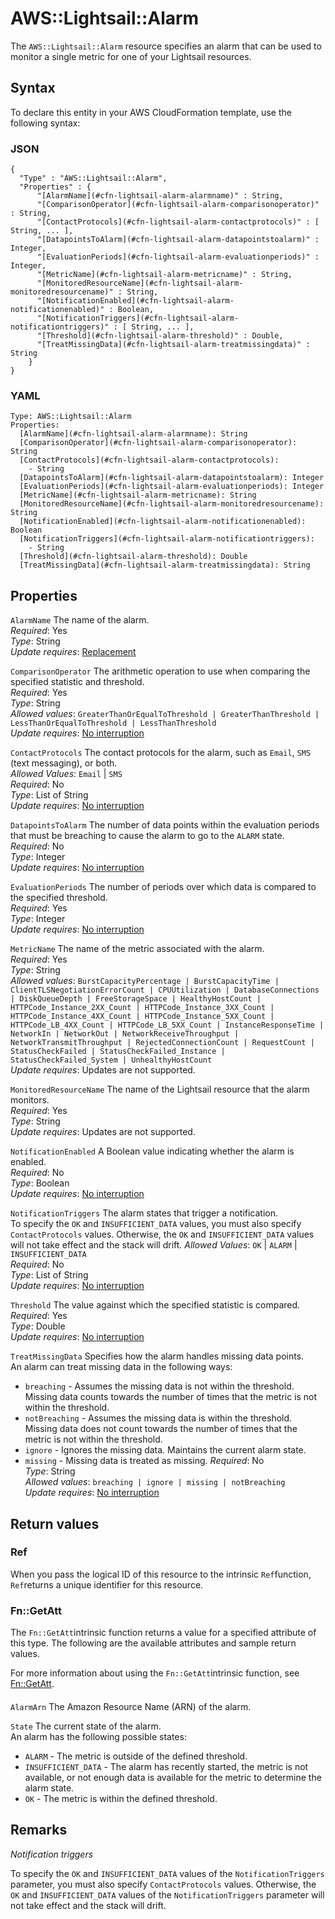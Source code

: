 # AWS::Lightsail::Alarm<a name="aws-resource-lightsail-alarm"></a>

The `AWS::Lightsail::Alarm` resource specifies an alarm that can be used to monitor a single metric for one of your Lightsail resources\.

## Syntax<a name="aws-resource-lightsail-alarm-syntax"></a>

To declare this entity in your AWS CloudFormation template, use the following syntax:

### JSON<a name="aws-resource-lightsail-alarm-syntax.json"></a>

```
{
  "Type" : "AWS::Lightsail::Alarm",
  "Properties" : {
      "[AlarmName](#cfn-lightsail-alarm-alarmname)" : String,
      "[ComparisonOperator](#cfn-lightsail-alarm-comparisonoperator)" : String,
      "[ContactProtocols](#cfn-lightsail-alarm-contactprotocols)" : [ String, ... ],
      "[DatapointsToAlarm](#cfn-lightsail-alarm-datapointstoalarm)" : Integer,
      "[EvaluationPeriods](#cfn-lightsail-alarm-evaluationperiods)" : Integer,
      "[MetricName](#cfn-lightsail-alarm-metricname)" : String,
      "[MonitoredResourceName](#cfn-lightsail-alarm-monitoredresourcename)" : String,
      "[NotificationEnabled](#cfn-lightsail-alarm-notificationenabled)" : Boolean,
      "[NotificationTriggers](#cfn-lightsail-alarm-notificationtriggers)" : [ String, ... ],
      "[Threshold](#cfn-lightsail-alarm-threshold)" : Double,
      "[TreatMissingData](#cfn-lightsail-alarm-treatmissingdata)" : String
    }
}
```

### YAML<a name="aws-resource-lightsail-alarm-syntax.yaml"></a>

```
Type: AWS::Lightsail::Alarm
Properties: 
  [AlarmName](#cfn-lightsail-alarm-alarmname): String
  [ComparisonOperator](#cfn-lightsail-alarm-comparisonoperator): String
  [ContactProtocols](#cfn-lightsail-alarm-contactprotocols): 
    - String
  [DatapointsToAlarm](#cfn-lightsail-alarm-datapointstoalarm): Integer
  [EvaluationPeriods](#cfn-lightsail-alarm-evaluationperiods): Integer
  [MetricName](#cfn-lightsail-alarm-metricname): String
  [MonitoredResourceName](#cfn-lightsail-alarm-monitoredresourcename): String
  [NotificationEnabled](#cfn-lightsail-alarm-notificationenabled): Boolean
  [NotificationTriggers](#cfn-lightsail-alarm-notificationtriggers): 
    - String
  [Threshold](#cfn-lightsail-alarm-threshold): Double
  [TreatMissingData](#cfn-lightsail-alarm-treatmissingdata): String
```

## Properties<a name="aws-resource-lightsail-alarm-properties"></a>

`AlarmName`  <a name="cfn-lightsail-alarm-alarmname"></a>
The name of the alarm\.  
*Required*: Yes  
*Type*: String  
*Update requires*: [Replacement](https://docs.aws.amazon.com/AWSCloudFormation/latest/UserGuide/using-cfn-updating-stacks-update-behaviors.html#update-replacement)

`ComparisonOperator`  <a name="cfn-lightsail-alarm-comparisonoperator"></a>
The arithmetic operation to use when comparing the specified statistic and threshold\.  
*Required*: Yes  
*Type*: String  
*Allowed values*: `GreaterThanOrEqualToThreshold | GreaterThanThreshold | LessThanOrEqualToThreshold | LessThanThreshold`  
*Update requires*: [No interruption](https://docs.aws.amazon.com/AWSCloudFormation/latest/UserGuide/using-cfn-updating-stacks-update-behaviors.html#update-no-interrupt)

`ContactProtocols`  <a name="cfn-lightsail-alarm-contactprotocols"></a>
The contact protocols for the alarm, such as `Email`, `SMS` \(text messaging\), or both\.  
*Allowed Values*: `Email` \| `SMS`  
*Required*: No  
*Type*: List of String  
*Update requires*: [No interruption](https://docs.aws.amazon.com/AWSCloudFormation/latest/UserGuide/using-cfn-updating-stacks-update-behaviors.html#update-no-interrupt)

`DatapointsToAlarm`  <a name="cfn-lightsail-alarm-datapointstoalarm"></a>
The number of data points within the evaluation periods that must be breaching to cause the alarm to go to the `ALARM` state\.  
*Required*: No  
*Type*: Integer  
*Update requires*: [No interruption](https://docs.aws.amazon.com/AWSCloudFormation/latest/UserGuide/using-cfn-updating-stacks-update-behaviors.html#update-no-interrupt)

`EvaluationPeriods`  <a name="cfn-lightsail-alarm-evaluationperiods"></a>
The number of periods over which data is compared to the specified threshold\.  
*Required*: Yes  
*Type*: Integer  
*Update requires*: [No interruption](https://docs.aws.amazon.com/AWSCloudFormation/latest/UserGuide/using-cfn-updating-stacks-update-behaviors.html#update-no-interrupt)

`MetricName`  <a name="cfn-lightsail-alarm-metricname"></a>
The name of the metric associated with the alarm\.  
*Required*: Yes  
*Type*: String  
*Allowed values*: `BurstCapacityPercentage | BurstCapacityTime | ClientTLSNegotiationErrorCount | CPUUtilization | DatabaseConnections | DiskQueueDepth | FreeStorageSpace | HealthyHostCount | HTTPCode_Instance_2XX_Count | HTTPCode_Instance_3XX_Count | HTTPCode_Instance_4XX_Count | HTTPCode_Instance_5XX_Count | HTTPCode_LB_4XX_Count | HTTPCode_LB_5XX_Count | InstanceResponseTime | NetworkIn | NetworkOut | NetworkReceiveThroughput | NetworkTransmitThroughput | RejectedConnectionCount | RequestCount | StatusCheckFailed | StatusCheckFailed_Instance | StatusCheckFailed_System | UnhealthyHostCount`  
*Update requires*: Updates are not supported\.

`MonitoredResourceName`  <a name="cfn-lightsail-alarm-monitoredresourcename"></a>
The name of the Lightsail resource that the alarm monitors\.  
*Required*: Yes  
*Type*: String  
*Update requires*: Updates are not supported\.

`NotificationEnabled`  <a name="cfn-lightsail-alarm-notificationenabled"></a>
A Boolean value indicating whether the alarm is enabled\.  
*Required*: No  
*Type*: Boolean  
*Update requires*: [No interruption](https://docs.aws.amazon.com/AWSCloudFormation/latest/UserGuide/using-cfn-updating-stacks-update-behaviors.html#update-no-interrupt)

`NotificationTriggers`  <a name="cfn-lightsail-alarm-notificationtriggers"></a>
The alarm states that trigger a notification\.  
To specify the `OK` and `INSUFFICIENT_DATA` values, you must also specify `ContactProtocols` values\. Otherwise, the `OK` and `INSUFFICIENT_DATA` values will not take effect and the stack will drift\.
*Allowed Values*: `OK` \| `ALARM` \| `INSUFFICIENT_DATA`  
*Required*: No  
*Type*: List of String  
*Update requires*: [No interruption](https://docs.aws.amazon.com/AWSCloudFormation/latest/UserGuide/using-cfn-updating-stacks-update-behaviors.html#update-no-interrupt)

`Threshold`  <a name="cfn-lightsail-alarm-threshold"></a>
The value against which the specified statistic is compared\.  
*Required*: Yes  
*Type*: Double  
*Update requires*: [No interruption](https://docs.aws.amazon.com/AWSCloudFormation/latest/UserGuide/using-cfn-updating-stacks-update-behaviors.html#update-no-interrupt)

`TreatMissingData`  <a name="cfn-lightsail-alarm-treatmissingdata"></a>
Specifies how the alarm handles missing data points\.  
An alarm can treat missing data in the following ways:  
+  `breaching` \- Assumes the missing data is not within the threshold\. Missing data counts towards the number of times that the metric is not within the threshold\.
+  `notBreaching` \- Assumes the missing data is within the threshold\. Missing data does not count towards the number of times that the metric is not within the threshold\.
+  `ignore` \- Ignores the missing data\. Maintains the current alarm state\.
+  `missing` \- Missing data is treated as missing\.
*Required*: No  
*Type*: String  
*Allowed values*: `breaching | ignore | missing | notBreaching`  
*Update requires*: [No interruption](https://docs.aws.amazon.com/AWSCloudFormation/latest/UserGuide/using-cfn-updating-stacks-update-behaviors.html#update-no-interrupt)

## Return values<a name="aws-resource-lightsail-alarm-return-values"></a>

### Ref<a name="aws-resource-lightsail-alarm-return-values-ref"></a>

When you pass the logical ID of this resource to the intrinsic `Ref`function, `Ref`returns a unique identifier for this resource\.

### Fn::GetAtt<a name="aws-resource-lightsail-alarm-return-values-fn--getatt"></a>

The `Fn::GetAtt`intrinsic function returns a value for a specified attribute of this type\. The following are the available attributes and sample return values\.

For more information about using the `Fn::GetAtt`intrinsic function, see [Fn::GetAtt](https://docs.aws.amazon.com/AWSCloudFormation/latest/UserGuide/intrinsic-function-reference-getatt.html)\.

#### <a name="aws-resource-lightsail-alarm-return-values-fn--getatt-fn--getatt"></a>

`AlarmArn`  <a name="AlarmArn-fn::getatt"></a>
The Amazon Resource Name \(ARN\) of the alarm\.

`State`  <a name="State-fn::getatt"></a>
The current state of the alarm\.  
An alarm has the following possible states:  
+ `ALARM` \- The metric is outside of the defined threshold\.
+ `INSUFFICIENT_DATA` \- The alarm has recently started, the metric is not available, or not enough data is available for the metric to determine the alarm state\.
+ `OK` \- The metric is within the defined threshold\.

## Remarks<a name="aws-resource-lightsail-alarm--remarks"></a>

*Notification triggers*

To specify the `OK` and `INSUFFICIENT_DATA` values of the `NotificationTriggers` parameter, you must also specify `ContactProtocols` values\. Otherwise, the `OK` and `INSUFFICIENT_DATA` values of the `NotificationTriggers` parameter will not take effect and the stack will drift\.